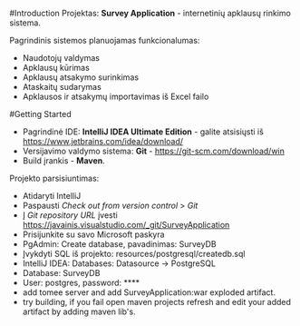 #Introduction 
Projektas: **Survey Application** - internetinių apklausų rinkimo sistema. 

Pagrindinis sistemos planuojamas funkcionalumas:
- Naudotojų valdymas
- Apklausų kūrimas
- Apklausų atsakymo surinkimas
- Ataskaitų sudarymas
- Apklausos ir atsakymų importavimas iš Excel failo

#Getting Started
- Pagrindinė IDE: **IntelliJ IDEA Ultimate Edition** - galite atsisiųsti iš https://www.jetbrains.com/idea/download/
- Versijavimo valdymo sistema: **Git** - https://git-scm.com/download/win
- Build įrankis - **Maven**.

Projekto parsisiuntimas:
- Atidaryti IntelliJ
- Paspausti *Check out from version control* > *Git*
- Į *Git repository URL* įvesti https://javainis.visualstudio.com/_git/SurveyApplication
- Prisijunkite su savo Microsoft paskyra
- PgAdmin: Create database, pavadinimas: SurveyDB
- Įvykdyti SQL iš projekto: resources/postgresql/createdb.sql
- IntelliJ IDEA: Databases: Datasource -> PostgreSQL
- Database: SurveyDB
- User: postgres, password: ****
- add tomee server and add SurveyApplication:war exploded artifact.
- try building, if you fail open maven projects refresh and edit your added artifact by adding maven lib's.